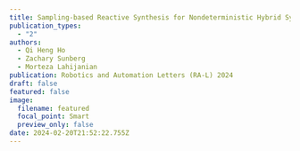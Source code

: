 ```yaml
---
title: Sampling-based Reactive Synthesis for Nondeterministic Hybrid Systems
publication_types:
  - "2"
authors:
  - Qi Heng Ho
  - Zachary Sunberg
  - Morteza Lahijanian
publication: Robotics and Automation Letters (RA-L) 2024
draft: false
featured: false
image:
  filename: featured
  focal_point: Smart
  preview_only: false
date: 2024-02-20T21:52:22.755Z
---
```

